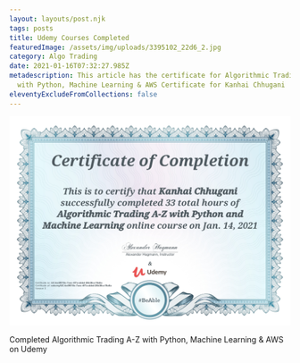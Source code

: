 ```yaml
---
layout: layouts/post.njk
tags: posts
title: Udemy Courses Completed
featuredImage: /assets/img/uploads/3395102_22d6_2.jpg
category: Algo Trading
date: 2021-01-16T07:32:27.985Z
metadescription: This article has the certificate for Algorithmic Trading A-Z
  with Python, Machine Learning & AWS Certificate for Kanhai Chhugani
eleventyExcludeFromCollections: false
---
```

![Udemy Certificate for Algorithmic Trading A-Z with Python, Machine Learning & AWS](/assets/img/uploads/uc-bc5f010c-7acc-4f7a-abbd-26b36cc19a6a.jpg "Algorithmic Trading A-Z with Python, Machine Learning & AWS Certificate")

Completed Algorithmic Trading A-Z with Python, Machine Learning & AWS on Udemy